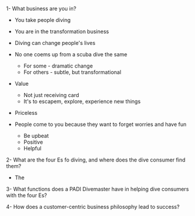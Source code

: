 1- What business are you in?

- You take people diving 
- You are in the transformation business
- Diving can change people's lives
- No one coems up from a scuba dive the same
    - For some - dramatic change
    - For others - subtle, but transformational

- Value
    - Not just receiving card
    - It's to escapem, explore, experience new things
- Priceless

- People come to you because they want to forget worries and have fun
    - Be upbeat
    - Positive
    - Helpful

2- What are the four Es fo diving, and where does the dive consumer find them?

- The 

3- What functions does a PADI Divemaster have in helping dive consumers with the four Es?


4- How does a customer-centric business philosophy lead to success?

